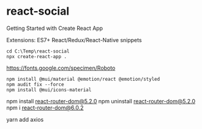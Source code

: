# react-social
Getting Started with Create React App

Extensions:
    ES7+ React/Redux/React-Native snippets

```
cd C:\Temp\react-social
npx create-react-app .
```

https://fonts.google.com/specimen/Roboto

<link rel="preconnect" href="https://fonts.gstatic.com" crossorigin>
<link href="https://fonts.googleapis.com/css2?family=Roboto:ital,wght@0,100;0,300;0,400;0,500;0,700;0,900;1,500&display=swap" rel="stylesheet">


```
npm install @mui/material @emotion/react @emotion/styled
npm audit fix --force
npm install @mui/icons-material
```

npm install react-router-dom@5.2.0
npm uninstall react-router-dom@5.2.0
npm i react-router-dom@6.0.2

yarn add axios